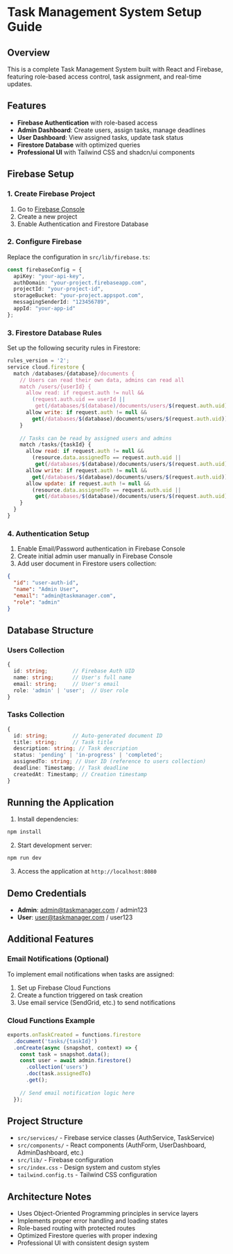 # Task Management System Setup Guide

## Overview
This is a complete Task Management System built with React and Firebase, featuring role-based access control, task assignment, and real-time updates.

## Features
- **Firebase Authentication** with role-based access
- **Admin Dashboard**: Create users, assign tasks, manage deadlines
- **User Dashboard**: View assigned tasks, update task status
- **Firestore Database** with optimized queries
- **Professional UI** with Tailwind CSS and shadcn/ui components

## Firebase Setup

### 1. Create Firebase Project
1. Go to [Firebase Console](https://console.firebase.google.com/)
2. Create a new project
3. Enable Authentication and Firestore Database

### 2. Configure Firebase
Replace the configuration in `src/lib/firebase.ts`:

```typescript
const firebaseConfig = {
  apiKey: "your-api-key",
  authDomain: "your-project.firebaseapp.com",
  projectId: "your-project-id",
  storageBucket: "your-project.appspot.com",
  messagingSenderId: "123456789",
  appId: "your-app-id"
};
```

### 3. Firestore Database Rules
Set up the following security rules in Firestore:

```javascript
rules_version = '2';
service cloud.firestore {
  match /databases/{database}/documents {
    // Users can read their own data, admins can read all
    match /users/{userId} {
      allow read: if request.auth != null && 
        (request.auth.uid == userId || 
         get(/databases/$(database)/documents/users/$(request.auth.uid)).data.role == 'admin');
      allow write: if request.auth != null && 
        get(/databases/$(database)/documents/users/$(request.auth.uid)).data.role == 'admin';
    }
    
    // Tasks can be read by assigned users and admins
    match /tasks/{taskId} {
      allow read: if request.auth != null && 
        (resource.data.assignedTo == request.auth.uid || 
         get(/databases/$(database)/documents/users/$(request.auth.uid)).data.role == 'admin');
      allow write: if request.auth != null && 
        get(/databases/$(database)/documents/users/$(request.auth.uid)).data.role == 'admin';
      allow update: if request.auth != null && 
        (resource.data.assignedTo == request.auth.uid || 
         get(/databases/$(database)/documents/users/$(request.auth.uid)).data.role == 'admin');
    }
  }
}
```

### 4. Authentication Setup
1. Enable Email/Password authentication in Firebase Console
2. Create initial admin user manually in Firebase Console
3. Add user document in Firestore users collection:

```json
{
  "id": "user-auth-id",
  "name": "Admin User",
  "email": "admin@taskmanager.com",
  "role": "admin"
}
```

## Database Structure

### Users Collection
```typescript
{
  id: string;        // Firebase Auth UID
  name: string;      // User's full name
  email: string;     // User's email
  role: 'admin' | 'user';  // User role
}
```

### Tasks Collection
```typescript
{
  id: string;        // Auto-generated document ID
  title: string;     // Task title
  description: string; // Task description
  status: 'pending' | 'in-progress' | 'completed';
  assignedTo: string; // User ID (reference to users collection)
  deadline: Timestamp; // Task deadline
  createdAt: Timestamp; // Creation timestamp
}
```

## Running the Application

1. Install dependencies:
```bash
npm install
```

2. Start development server:
```bash
npm run dev
```

3. Access the application at `http://localhost:8080`

## Demo Credentials
- **Admin**: admin@taskmanager.com / admin123
- **User**: user@taskmanager.com / user123

## Additional Features

### Email Notifications (Optional)
To implement email notifications when tasks are assigned:

1. Set up Firebase Cloud Functions
2. Create a function triggered on task creation
3. Use email service (SendGrid, etc.) to send notifications

### Cloud Functions Example
```javascript
exports.onTaskCreated = functions.firestore
  .document('tasks/{taskId}')
  .onCreate(async (snapshot, context) => {
    const task = snapshot.data();
    const user = await admin.firestore()
      .collection('users')
      .doc(task.assignedTo)
      .get();
    
    // Send email notification logic here
  });
```

## Project Structure
- `src/services/` - Firebase service classes (AuthService, TaskService)
- `src/components/` - React components (AuthForm, UserDashboard, AdminDashboard, etc.)
- `src/lib/` - Firebase configuration
- `src/index.css` - Design system and custom styles
- `tailwind.config.ts` - Tailwind CSS configuration

## Architecture Notes
- Uses Object-Oriented Programming principles in service layers
- Implements proper error handling and loading states
- Role-based routing with protected routes
- Optimized Firestore queries with proper indexing
- Professional UI with consistent design system